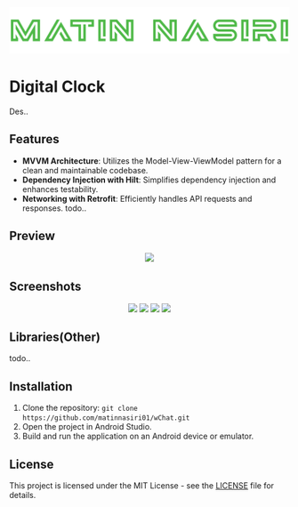 ![Logo](https://raw.githubusercontent.com/matinnasiri01/matinnasiri01/main/main-logo.png)

# Digital Clock

Des..


## Features


- **MVVM Architecture**: Utilizes the Model-View-ViewModel pattern for a clean and maintainable codebase.
- **Dependency Injection with Hilt**: Simplifies dependency injection and enhances testability.
- **Networking with Retrofit**: Efficiently handles API requests and responses.
todo..
  
## Preview

<p align="center">
  <img src="https://github.com/matinnasiri01/Breezy/blob/master/preview/app.gif" width="300" />
</p>

## Screenshots

<p align="center">
  <img src="/preview/light.png" width="200" />
  <img src="/preview/dark.png" width="200" />
  <img src="/preview/el.png" width="200" />
  <img src="/preview/ed.png" width="200" />
</p>

## Libraries(Other)
todo..
  
## Installation

1. Clone the repository: `git clone https://github.com/matinnasiri01/wChat.git`
2. Open the project in Android Studio.
3. Build and run the application on an Android device or emulator.

## License

This project is licensed under the MIT License - see the [LICENSE](/LICENSE) file for details.
